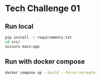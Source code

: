 # Tech Challenge 01

## Run local

```bash
pip install -r requirements.txt
cd src/
uvicorn main:app
```

## Run with docker compose

```bash
docker compose up --build --force-recreate
```

